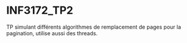 INF3172_TP2
===========

TP simulant différents algorithmes de remplacement de pages pour la pagination, utilise aussi des threads.